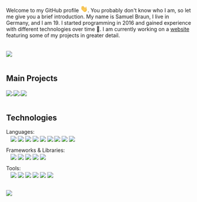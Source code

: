 Welcome to my GitHub profile <img src="https://raw.githubusercontent.com/MindLabor/MindLabor/master/wave.gif" width="20px">. You probably don't know who I am, so let me give you a brief introduction. My name is Samuel Braun, I live in Germany, and I am 19. I started programming in 2016 and gained experience with different technologies over time 🧰. I am currently working on a <a href="https://mindlabor.dev">website</a> featuring some of my projects in greater detail. 


<br/>
<a name="m"><img align="center" src="https://github-readme-stats.vercel.app/api?username=MindLabor&hide=contribs,prs&count_private=true&show_icons=true&bg_color=30,690EB0,9B2189&text_color=fff&title_color=ffffffbb&icon_color=ffffffbb" /></a><br/>
&nbsp;


## Main Projects
<a href="https://github.com/MindLabor/Blog">
  <img align="center" style="flex: 1;" src="https://github-readme-stats.vercel.app/api/pin/?username=MindLabor&repo=Blog&title_color=333" />
</a>

<a href="https://github.com/MindLabor/Skadi">
  <img align="center" style="flex: 1;" src="https://github-readme-stats.vercel.app/api/pin/?username=MindLabor&repo=Skadi&title_color=333" />
</a>

<a href="https://github.com/MindLabor/Frac">
  <img align="center" style="flex: 1;" src="https://github-readme-stats.vercel.app/api/pin/?username=MindLabor&repo=Frac&title_color=333" />
</a><br/>
&nbsp;


## Technologies

Languages:\
&nbsp;&nbsp;
<a name="m"><img align="center" src="https://img.shields.io/badge/-HTML5-9b2189?style=for-the-badge&logo=HTML5&logoColor=white" />
</a>
<a name="m"><img align="center" src="https://img.shields.io/badge/-CSS3-9b2189?style=for-the-badge&logo=CSS3&logoColor=white" />
</a>
<a name="m"><img align="center" src="https://img.shields.io/badge/-SASS-9b2189?style=for-the-badge&logo=sass&logoColor=white" />
</a>
<a name="m"><img align="center" src="https://img.shields.io/badge/-Javascript-9b2189?style=for-the-badge&logo=javascript&logoColor=white" />
</a>
<a name="m"><img align="center" src="https://img.shields.io/badge/-Typescript-9b2189?style=for-the-badge&logo=typescript&logoColor=white" />
</a>
<a name="m"><img align="center" src="https://img.shields.io/badge/-Python-9b2189?style=for-the-badge&logo=python&logoColor=white" />
</a>
<a name="m"><img align="center" src="https://img.shields.io/badge/-PHP-9b2189?style=for-the-badge&logo=php&logoColor=white" />
</a>
<a name="m"><img align="center" src="https://img.shields.io/badge/-Java-9b2189?style=for-the-badge&logo=java&logoColor=white" />
</a>
<a name="m"><img align="center" src="https://img.shields.io/badge/-SQL-9b2189?style=for-the-badge&logo=mysql&logoColor=white" />
</a>

Frameworks & Libraries:\
&nbsp;&nbsp;
<a name="m"><img align="center" src="https://img.shields.io/badge/-Angular-9b2189?style=for-the-badge&logo=angular&logoColor=white" />
</a>
<a name="m"><img align="center" src="https://img.shields.io/badge/-Frappe-9b2189?style=for-the-badge" />
</a>
<a name="m"><img align="center" src="https://img.shields.io/badge/-Processing-9b2189?style=for-the-badge" />
</a>
<a name="m"><img align="center" src="https://img.shields.io/badge/-jQuery-9b2189?style=for-the-badge&logo=jquery&logoColor=white" />
</a>
<a name="m"><img align="center" src="https://img.shields.io/badge/-Lodash-9b2189?style=for-the-badge&logo=lodash&logoColor=white" />
</a>

Tools:\
&nbsp;&nbsp;
<a name="m"><img align="center" src="https://img.shields.io/badge/-VS%20Code-9b2189?style=for-the-badge&logo=visual-studio-code&logoColor=white" />
</a>
<a name="m"><img align="center" src="https://img.shields.io/badge/-Intellij%20Idea-9b2189?style=for-the-badge&logo=intellij-idea&logoColor=white" />
</a>
<a name="m"><img align="center" src="https://img.shields.io/badge/-Eclipse-9b2189?style=for-the-badge&logo=eclipse&logoColor=white" />
</a>
<a name="m"><img align="center" src="https://img.shields.io/badge/-Figma-9b2189?style=for-the-badge&logo=figma&logoColor=white" />
</a>
<a name="m"><img align="center" src="https://img.shields.io/badge/-Git-9b2189?style=for-the-badge&logo=git&logoColor=white" />
</a>
<a name="m"><img align="center" src="https://img.shields.io/badge/-Travis CI-9b2189?style=for-the-badge&logo=travis-ci&logoColor=white" />
</a><br/>
&nbsp;

<a name="m"><img align="center" src="https://github-readme-stats.vercel.app/api/top-langs/?username=MindLabor&hide=TSQL,CodeQL&title_color=333" /></a>
